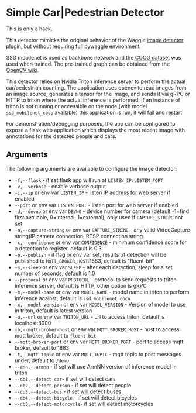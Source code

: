 <!--
waggle_topic=/plugins_and_code
-->

# Simple Car|Pedestrian Detector 

This is only a hack.

This detector mimicks the original behavior of the Waggle
[image detector plugin](https://github.com/waggle-sensor/plugin_manager/tree/master/plugins/image-detector.plugin),
but without requiring full pywaggle environment.

SSD mobilenet is used as backbone network and
the [COCO dataset](http://cocodataset.org/#home)
was used when trained.  The pre-trained graph can
be obtained from the
[OpenCV wiki](https://github.com/opencv/opencv/wiki/TensorFlow-Object-Detection-API).

This detector relies on Nvidia Triton inference server to perform the actual car/pedestrian counting. The application uses opencv to read images from an image source, generates a tensor for the image, and sends it via gRPC or HTTP to triton where the actual inference is performed. If an instance of triton is not running or accessible on the node (with model `ssd_mobilenet_coco` available) this application is run, it will fail and restart

For demonstration/debugging purposes, the app can be configured to expose a flask web application which displays the most recent image with annotations for the detected people and cars.

## Arguments
The following arguments are available to configure the image detector:
- `-f,--flask` - if set flask app will run at `LISTEN_IP:LISTEN_PORT`
- `-v,--verbose` - enable verbose output
- `-i,--ip` or env var `LISTEN_IP` - listen IP address for web server if enabled
- `--port` or env var `LISTEN_PORT` - listen port for web server if enabled
- `-d,--devno` or env var `DEVNO` - device number for camera (default -1=find first available, 0=internal, 1=external), only used if `CAPTURE_STRING` not set
- `-n,--capture-string` or env var `CAPTURE_STRING` - any valid VideoCapture string(IP camera connection, RTSP connection string
- `-c,--confidence` or env var `CONFIDENCE` - minimum confidence score for a detection to register, default is 0.3
- `-p,--publish` - if flag or env var set, results of detection will be published to `MQTT_BROKER_HOST`:1883, default is "fluent-bit"
- `-s,--sleep` or env var `SLEEP` - after each detection, sleep for a set number of seconds, default is 1.0
- `--protocol` or env var `PROTOCOL` - protocol to send requests to triton inference server, default is HTTP, other option is gRPC
- `-m,--model-name` or env var `MODEL_NAME` - model name in triton to perform inference against, default is `ssd_mobilenet_coco`
- `-x,--model-version` or env var `MODEL_VERSION` - Version of model to use in triton, default is latest version
- `-u,--url` or env var `TRITON_URL` - url to access triton, default is localhost:8000
- `-b,--mqtt-broker-host` or env var `MQTT_BROKER_HOST` - host to access mqtt broker, default to `fluent-bit`
- `--mqtt-broker-port` or env var `MQTT_BROKER_PORT` - port to access mqtt broker, default to 1883
- `-t,--mqtt-topic` or env var `MQTT_TOPIC` - mqtt topic to post messages under, default to `/demo`
- `--ann,--armnn` - if set will use ArmNN version of inference model in triton
- `--db1,--detect-car`- if set will detect cars
- `--db2,--detect-person` - if set will detect people
- `--db3,--detect-bus` - if set will detect buses
- `--db4,--detect-bicycle` - if set will detect bicycles
- `--db5,--detect-motorcycle`- if set will detect motorcycles





